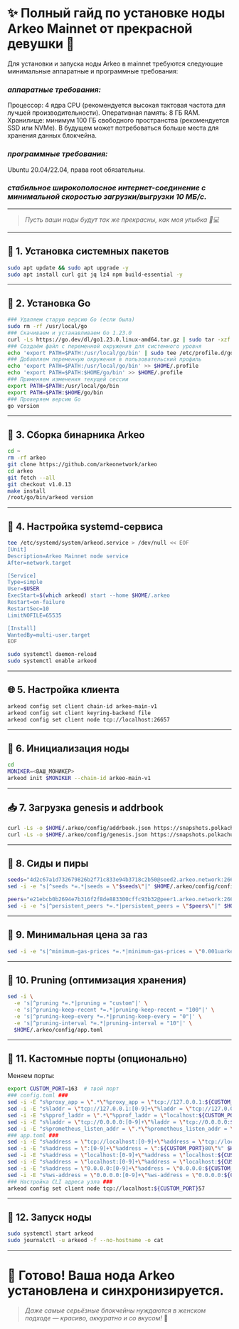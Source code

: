 # ✨ Полный гайд по установке ноды Arkeo Mainnet от прекрасной девушки 🌸
Для установки и запуска ноды Arkeo в mainnet требуются следующие минимальные аппаратные и программные требования:
### ***аппаратные требования:***
Процессор: 4 ядра CPU (рекомендуется высокая тактовая частота для лучшей производительности).
Оперативная память: 8 ГБ RAM.
Хранилище: минимум 100 ГБ свободного пространства (рекомендуется SSD или NVMe). В будущем может потребоваться больше места для хранения данных блокчейна.
### ***программные требования:***
Ubuntu 20.04/22.04, права root обязательны.
### ***стабильное широкополосное интернет-соединение с минимальной скоростью загрузки/выгрузки 10 МБ/с.***
---
> *Пусть ваши ноды будут так же прекрасны, как моя улыбка 💄💻*
---
## 💅 1. Установка системных пакетов
```bash
sudo apt update && sudo apt upgrade -y
sudo apt install curl git jq lz4 npm build-essential -y
```
---
## 👠 2. Установка Go
```bash
### Удаляем старую версию Go (если была)
sudo rm -rf /usr/local/go
### Скачиваем и устанавливаем Go 1.23.0
curl -Ls https://go.dev/dl/go1.23.0.linux-amd64.tar.gz | sudo tar -xzf - -C /usr/local
### Создаём файл с переменной окружения для системного уровня
echo 'export PATH=$PATH:/usr/local/go/bin' | sudo tee /etc/profile.d/golang.sh
### Добавляем переменную окружения в пользовательский профиль
echo 'export PATH=$PATH:/usr/local/go/bin' >> $HOME/.profile
echo 'export PATH=$PATH:$HOME/go/bin' >> $HOME/.profile
### Применяем изменения текущей сессии
export PATH=$PATH:/usr/local/go/bin
export PATH=$PATH:$HOME/go/bin
### Проверяем версию Go
go version
```
---
## 💎 3. Сборка бинарника Arkeo
```bash
cd ~
rm -rf arkeo
git clone https://github.com/arkeonetwork/arkeo
cd arkeo
git fetch --all
git checkout v1.0.13
make install
/root/go/bin/arkeod version
```
---
## 👜 4. Настройка systemd-сервиса
```bash
tee /etc/systemd/system/arkeod.service > /dev/null << EOF
[Unit]
Description=Arkeo Mainnet node service
After=network.target

[Service]
Type=simple
User=$USER
ExecStart=$(which arkeod) start --home $HOME/.arkeo
Restart=on-failure
RestartSec=10
LimitNOFILE=65535

[Install]
WantedBy=multi-user.target
EOF
```
```bash
sudo systemctl daemon-reload
sudo systemctl enable arkeod
```
---
## 🌐 5. Настройка клиента
```bash
arkeod config set client chain-id arkeo-main-v1
arkeod config set client keyring-backend file
arkeod config set client node tcp://localhost:26657
```
---
## 👑 6. Инициализация ноды
```bash
cd
MONIKER=<ВАШ_МОНИКЕР>
arkeod init $MONIKER --chain-id arkeo-main-v1
```
---
## 📥 7. Загрузка genesis и addrbook
```bash
curl -Ls -o $HOME/.arkeo/config/addrbook.json https://snapshots.polkachu.com/addrbook/arkeo/addrbook.json
curl -Ls -o $HOME/.arkeo/config/genesis.json https://snapshots.polkachu.com/genesis/arkeo/genesis.json
```
---
## 💫 8. Сиды и пиры
```bash
seeds="4d2c67a1d732679826b2f71c833e94b3718c2b50@seed2.arkeo.network:26656,416bd4379fa4fa3e76e59e4415396f727463142e@seed.arkeo.network:26656"
sed -i -e "s|^seeds *=.*|seeds = \"$seeds\"|" $HOME/.arkeo/config/config.toml

peers="e21ebcb0b2694e7b316f2f8de883300cffc93b32@peer1.arkeo.network:26656,..."
sed -i -e "s|^persistent_peers *=.*|persistent_peers = \"$peers\"|" $HOME/.arkeo/config/config.toml
```
---
## 💖 9. Минимальная цена за газ
```bash
sed -i -e "s|^minimum-gas-prices *=.*|minimum-gas-prices = \"0.001uarkeo\"|" $HOME/.arkeo/config/app.toml
```
---
## 💼 10. Pruning (оптимизация хранения)
```bash
sed -i \
  -e 's|^pruning *=.*|pruning = "custom"|' \
  -e 's|^pruning-keep-recent *=.*|pruning-keep-recent = "100"|' \
  -e 's|^pruning-keep-every *=.*|pruning-keep-every = "0"|' \
  -e 's|^pruning-interval *=.*|pruning-interval = "10"|' \
  $HOME/.arkeo/config/app.toml
```
---
## 💋 11. Кастомные порты (опционально)
Меняем порты:
```bash
export CUSTOM_PORT=163  # твой порт
### config.toml ###
sed -i -E "s%proxy_app = \".*\"%proxy_app = \"tcp://127.0.0.1:${CUSTOM_PORT}58\"%" $HOME/.arkeo/config/config.toml
sed -i -E "s%laddr = \"tcp://127.0.0.1:[0-9]+\"%laddr = \"tcp://127.0.0.1:${CUSTOM_PORT}57\"%" $HOME/.arkeo/config/config.toml
sed -i -E "s%pprof_laddr = \".*\"%pprof_laddr = \"localhost:${CUSTOM_PORT}60\"%" $HOME/.arkeo/config/config.toml
sed -i -E "s%laddr = \"tcp://0.0.0.0:[0-9]+\"%laddr = \"tcp://0.0.0.0:${CUSTOM_PORT}56\"%" $HOME/.arkeo/config/config.toml
sed -i -E "s%prometheus_listen_addr = \".*\"%prometheus_listen_addr = \":${CUSTOM_PORT}66\"%" $HOME/.arkeo/config/config.toml
### app.toml ###
sed -i -E "s%address = \"tcp://localhost:[0-9]+\"%address = \"tcp://localhost:${CUSTOM_PORT}17\"%" $HOME/.arkeo/config/app.toml
sed -i -E "s%address = \":[0-9]+\"%address = \":${CUSTOM_PORT}80\"%" $HOME/.arkeo/config/app.toml
sed -i -E "s%address = \"localhost:[0-9]+\"%address = \"localhost:${CUSTOM_PORT}90\"%" $HOME/.arkeo/config/app.toml
sed -i -E "s%address = \"localhost:[0-9]+\"%address = \"localhost:${CUSTOM_PORT}91\"%" $HOME/.arkeo/config/app.toml
sed -i -E "s%address = \"0.0.0.0:[0-9]+\"%address = \"0.0.0.0:${CUSTOM_PORT}45\"%" $HOME/.arkeo/config/app.toml
sed -i -E "s%ws-address = \"0.0.0.0:[0-9]+\"%ws-address = \"0.0.0.0:${CUSTOM_PORT}46\"%" $HOME/.arkeo/config/app.toml
### Настройка CLI адреса узла ###
arkeod config set client node tcp://localhost:${CUSTOM_PORT}57
```
---
## 🌸 12. Запуск ноды
```bash
sudo systemctl start arkeod
sudo journalctl -u arkeod -f --no-hostname -o cat
```
---
# 🎀 Готово! Ваша нода Arkeo установлена и синхронизируется.
> *Даже самые серьёзные блокчейны нуждаются в женском подходе — красиво, аккуратно и со вкусом!* 💖 
